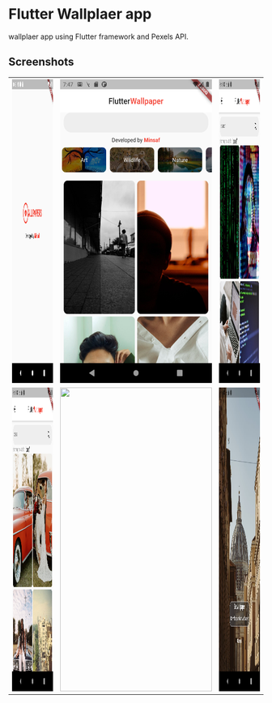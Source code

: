 # Flutter Wallplaer app

wallplaer app using Flutter framework and Pexels API.

## Screenshots


<table style="width:100%">
  <tr>
    <th>
      <img src="https://github.com/minsaf7/Flutter-wallpaper-app/blob/main/Screenshots/1.png" width="300" height="600"/>
    </th>
    <th><img src="https://github.com/minsaf7/Flutter-wallpaper-app/blob/main/Screenshots/2.png" width="300" height="600"/></th>
    <th><img src="https://github.com/minsaf7/Flutter-wallpaper-app/blob/main/Screenshots/3.png" width="300" height="600"/></th>
   
   
  </tr>
  <tr>
    <td>
    <img src="https://github.com/minsaf7/Flutter-wallpaper-app/blob/main/Screenshots/4.png" width="300" height="600"/>
    </td>
    <td>
    <img src="https://github.com/minsaf7/Flutter-wallpaper-app/blob/main/Screenshots/5.png" width="300" height="600"/>
    </td>
     <td>
    <img src="https://github.com/minsaf7/Flutter-wallpaper-app/blob/main/Screenshots/6.png" width="300" height="600"/>
    </td>
    
    
  </tr>
  
  
</table>
